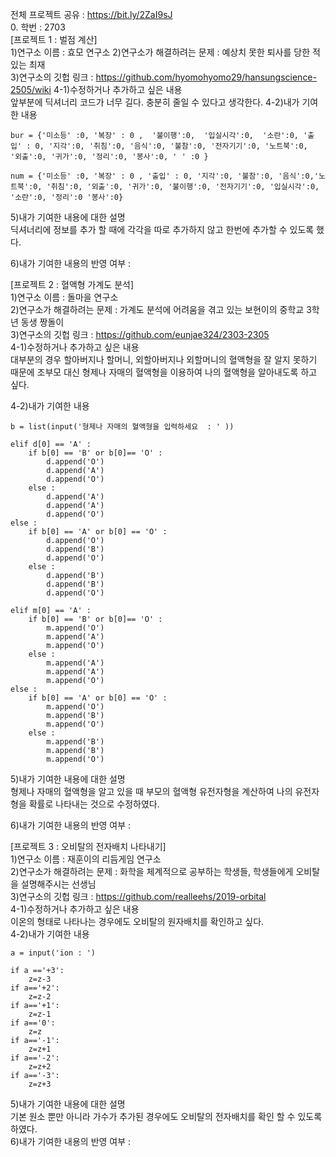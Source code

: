 전체 프로젝트 공유 : https://bit.ly/2ZaI9sJ  
0. 학번 : 2703  
[프로젝트 1 : 벌점 계산]  
1)연구소 이름 : 효모 연구소
2)연구소가 해결하려는 문제 : 예상치 못한 퇴사를 당한 적 있는 최재  
3)연구소의 깃헙 링크 : https://github.com/hyomohyomo29/hansungscience-2505/wiki 
4-1)수정하거나 추가하고 싶은 내용  
앞부분에 딕셔너리 코드가 너무 길다. 충분히 줄일 수 있다고 생각한다. 
4-2)내가 기여한 내용  
```
bur = {'미소등' :0, '복장' : 0 ,  '불이행':0,  '입실시각':0,  '소란':0, '출입' : 0, '지각':0, '취침':0, '음식':0, '불참':0, '전자기기':0, '노트북':0,  '외출':0, '귀가':0, '정리':0, '봉사':0, ' ' :0 }
```

```
num = {'미소등' :0, '복장' : 0 , '출입' : 0, '지각':0, '불참':0, '음식':0,'노트북':0, '취침':0, '외출':0, '귀가':0, '불이행':0, '전자기기':0, '입실시각':0, '소란':0, '정리':0 '봉사':0} 
```

5)내가 기여한 내용에 대한 설명  
딕셔너리에 정보를 추가 할 때에 각각을 따로 추가하지 않고 한번에 추가할 수 있도록 했다.

6)내가 기여한 내용의 반영 여부 :  

[프로젝트 2 : 혈액형 가계도 분석]  
1)연구소 이름 : 돌마을 연구소  
2)연구소가 해결하려는 문제 : 가계도 분석에 어려움을 겪고 있는 보현이의 중학교 3학년 동생 짱돌이  
3)연구소의 깃헙 링크 : https://github.com/eunjae324/2303-2305  
4-1)수정하거나 추가하고 싶은 내용  
대부분의 경우 할아버지나 할머니, 외할아버지나 외할머니의 혈액형을 잘 알지 못하기 때문에 조부모 대신 형제나 자매의 혈액형을 이용하여 나의 혈액형을 알아내도록 하고 싶다. 

4-2)내가 기여한 내용  
```
b = list(input('형제나 자매의 혈액형을 입력하세요  : ' ))
```
```
elif d[0] == 'A' : 
    if b[0] == 'B' or b[0]== 'O' :
        d.append('O')
        d.append('A')
        d.append('O')
    else :
        d.append('A')
        d.append('A')
        d.append('O')
else : 
    if b[0] == 'A' or b[0] == 'O' : 
        d.append('O')
        d.append('B')
        d.append('O')
    else :
        d.append('B')
        d.append('B')
        d.append('O')
```
```
elif m[0] == 'A' : 
    if b[0] == 'B' or b[0]== 'O' :
        m.append('O')
        m.append('A')
        m.append('O')
    else :
        m.append('A')
        m.append('A')
        m.append('O')
else : 
    if b[0] == 'A' or b[0] == 'O' : 
        m.append('O')
        m.append('B')
        m.append('O')
    else :
        m.append('B')
        m.append('B')
        m.append('O')
```

5)내가 기여한 내용에 대한 설명  
형제나 자매의 혈액형을 알고 있을 때 부모의 혈액형 유전자형을 계산하여 나의 유전자형을 확률로 나타내는 것으로 수정하였다. 

6)내가 기여한 내용의 반영 여부 :

[프로젝트 3 : 오비탈의 전자배치 나타내기]  
1)연구소 이름 : 재훈이의 리듬게임 연구소  
2)연구소가 해결하려는 문제 : 화학을 체계적으로 공부하는 학생들, 학생들에게 오비탈을 설명해주시는 선생님  
3)연구소의 깃헙 링크 : https://github.com/realleehs/2019-orbital  
4-1)수정하거나 추가하고 싶은 내용  
이온의 형태로 나타나는 경우에도 오비탈의 원자배치를 확인하고 싶다.  
4-2)내가 기여한 내용 
```
a = input('ion : ')
```
```
if a =='+3':
    z=z-3
if a=='+2':
    z=z-2
if a=='+1':
    z=z-1
if a=='0':
    z=z
if a=='-1':
    z=z+1
if a=='-2':
    z=z+2
if a=='-3':
    z=z+3
```
5)내가 기여한 내용에 대한 설명   
기본 원소 뿐만 아니라 가수가 추가된 경우에도 오비탈의 전자배치를 확인 할 수 있도록 하였다.  
6)내가 기여한 내용의 반영 여부 : 

